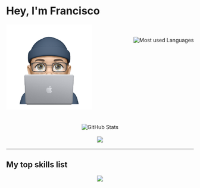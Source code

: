 # Hey, I'm Francisco

<p align="center">
  <img
    src="./src/img/profile.png"
    alt="My profile avatar"
    width="230"
    align="left"
    vlign="center" />
  <br/><br/>
  <img
      src="https://github-readme-stats.vercel.app/api/top-langs/?username=fcotabar&hide=html&count_private=true&layout=compact&custom_title=My%20Most%20Used%20Languages:&theme=merko"
      alt="Most used Languages"
      vlign="center"
      align="right" />
</p>
  <br/><br/>
  <br/><br/>
  <br/><br/>
  <br/><br/>
<p align="center">
  <br/><br/>
  <br/><br/>
  <img
    src="https://github-readme-stats.vercel.app/api?username=fcotabar&show_icons=true&theme=merko&hide_title=true&count_private=true"
    alt="GitHub Stats"
    vlign="center"
    align="center" />
  <br/><br/>
<img src="https://github-readme-streak-stats.herokuapp.com?user=fcotabar&theme=merko&date_format=M%20j%5B%2C%20Y%5D">
</p>

---

## My top skills list

<p align="center">
    <img src="https://skillicons.dev/icons?i=git,github,js,react,jest,ts,sass,css,html,nodejs" />
</p>
